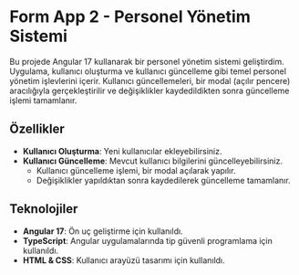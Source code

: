 # Form App 2 - Personel Yönetim Sistemi

Bu projede Angular 17 kullanarak bir personel yönetim sistemi geliştirdim. Uygulama, kullanıcı oluşturma ve kullanıcı güncelleme gibi temel personel yönetim işlevlerini içerir. Kullanıcı güncellemeleri, bir modal (açılır pencere) aracılığıyla gerçekleştirilir ve değişiklikler kaydedildikten sonra güncelleme işlemi tamamlanır.

## Özellikler

- **Kullanıcı Oluşturma**: Yeni kullanıcılar ekleyebilirsiniz.
- **Kullanıcı Güncelleme**: Mevcut kullanıcı bilgilerini güncelleyebilirsiniz.
  - Kullanıcı güncelleme işlemi, bir modal açılarak yapılır.
  - Değişiklikler yapıldıktan sonra kaydedilerek güncelleme tamamlanır.

## Teknolojiler

- **Angular 17**: Ön uç geliştirme için kullanıldı.
- **TypeScript**: Angular uygulamalarında tip güvenli programlama için kullanıldı.
- **HTML & CSS**: Kullanıcı arayüzü tasarımı için kullanıldı.

